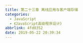 ```yaml
---
title: 第二十三章 离线应用与客户端存储
categories:
  - JavaScript
  - 《JavaScript高级程序设计》
abbrlink: 4fd0352
date: 2019-05-22 20:39:34
---
```

